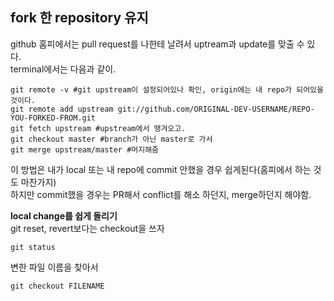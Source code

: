 ## fork 한 repository 유지
github 홈피에서는 pull request를 나한테 날려서 uptream과 update를 맞출 수 있다.   
terminal에서는 다음과 같이.
```
git remote -v #git upstream이 설정되어있나 확인, origin에는 내 repo가 되어있을 것이다.
git remote add upstream git://github.com/ORIGINAL-DEV-USERNAME/REPO-YOU-FORKED-FROM.git
git fetch upstream #upstream에서 땡겨오고.
git checkout master #branch가 아닌 master로 가서
git merge upstream/master #머지해줌
```
이 방법은 내가 local 또는 내 repo에 commit 안했을 경우 쉽게된다(홈피에서 하는 것도 마찬가지)  
하지만 commit했을 경우는 PR해서 conflict를 해소 하던지, merge하던지 해야함.  

**local change를 쉽게 돌리기**  
git reset, revert보다는 checkout을 쓰자
```
git status
```
변한 파일 이름을 찾아서
```
git checkout FILENAME
```
